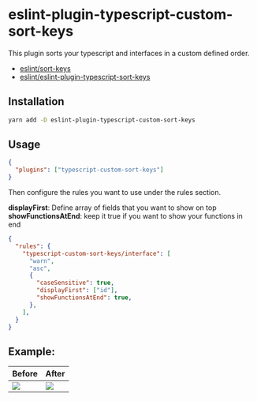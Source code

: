 
# eslint-plugin-typescript-custom-sort-keys

This plugin sorts your typescript and interfaces in a custom defined order.


- [eslint/sort-keys](https://github.com/eslint/eslint/blob/master/docs/rules/sort-keys.md)
- [eslint/eslint-plugin-typescript-sort-keys](https://github.com/infctr/eslint-plugin-typescript-sort-keys)

## Installation

```sh
yarn add -D eslint-plugin-typescript-custom-sort-keys
```

## Usage

```json
{
  "plugins": ["typescript-custom-sort-keys"]
}
```

Then configure the rules you want to use under the rules section.

**displayFirst**: Define array of fields that you want to show on top
**showFunctionsAtEnd**: keep it true if you want to show your functions in end

```json
{
  "rules": {
    "typescript-custom-sort-keys/interface": [
      "warn",
      "asc",
      {
        "caseSensitive": true,
        "displayFirst": ["id"],
        "showFunctionsAtEnd": true,
      },
    ],
  }
}
```

## Example:

|Before| After |
|--|--|
| <img src='https://lh5.googleusercontent.com/y_tpGeh9g0g0gKPIccaxEK0vMx462vg45ezfo55q9UBnBUWs8SUXhjyGDrfSy34s2Bv9uSAdqLdPuHUF138h=w2080-h1878-rw'> | <img src='https://lh4.googleusercontent.com/t4SLRbnbzkBglwlggayNiYKSKFYY2emCrmaa0oLZxj8UHeN_zzp9cRnteKD4MjUrzr93MQT-f-FrjtZt6LAX=w2080-h1878-rw'> |

